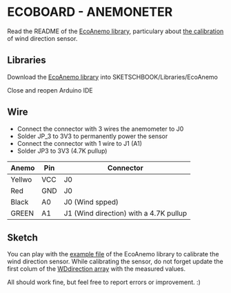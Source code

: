# ECOBOARD - ANEMONETER

Read the README of the [EcoAnemo library](https://github.com/ecosensors/EcoAnemo), particulary about [the calibration](https://github.com/ecosensors/EcoAnemo?tab=readme-ov-file#calibration) of wind direction sensor.

## Libraries

Download the [EcoAnemo library](https://github.com/ecosensors/EcoAnemo) into SKETSCHBOOK/Libraries/EcoAnemo

Close and reopen Arduino IDE

## Wire

* Connect the connector with 3 wires the anemometer to J0
* Solder JP_3 to 3V3 to permanently power the sensor
* Connect the connector with 1 wire to J1 (A1)
* Solder JP3 to 3V3 (4.7K pullup)

Anemo | Pin | Connector
--- | --- | --
Yellwo| VCC | J0
Red | GND | J0
Black | A0 | J0 (Wind spped)
GREEN | A1 | J1 (Wind direction) with a 4.7K pullup

## Sketch
You can play with the [example file](https://github.com/ecosensors/EcoAnemo/blob/main/examples/calibration.ino) of the EcoAnemo library to calibrate the wind direction sensor. While calibrating the sensor, do not forget update the first colum of the [WDdirection array](https://github.com/ecosensors/EcoAnemo/blob/main/EcoAnemo.h#L24) with the measured values.


All should work fine, but feel free to report errors or improvement. :) 